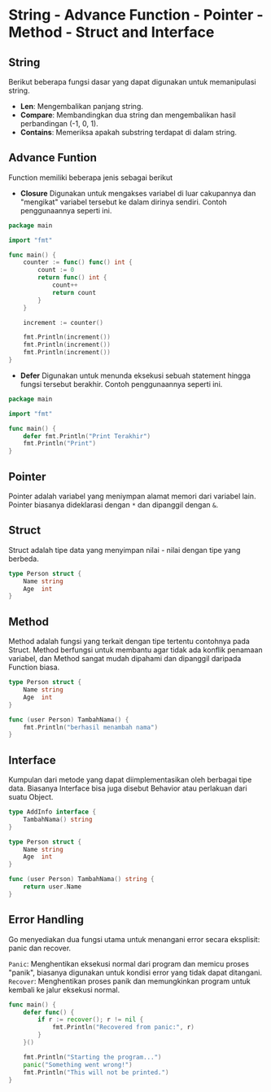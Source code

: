 # String - Advance Function - Pointer - Method - Struct and Interface

## String
Berikut beberapa fungsi dasar yang dapat digunakan untuk memanipulasi string.

- **Len**: Mengembalikan panjang string.
- **Compare**: Membandingkan dua string dan mengembalikan hasil perbandingan (-1, 0, 1).
- **Contains**: Memeriksa apakah substring terdapat di dalam string.

## Advance Funtion

Function memiliki beberapa jenis sebagai berikut

- **Closure**
Digunakan untuk mengakses variabel di luar cakupannya dan "mengikat" variabel tersebut ke dalam dirinya sendiri. Contoh penggunaannya seperti ini.
```go
package main

import "fmt"

func main() {
    counter := func() func() int {
        count := 0
        return func() int {
            count++
            return count
        }
    }

    increment := counter()

    fmt.Println(increment())
    fmt.Println(increment()) 
    fmt.Println(increment()) 
}

```
- **Defer**
Digunakan untuk menunda eksekusi sebuah statement hingga fungsi tersebut berakhir. Contoh penggunaannya seperti ini.
```go
package main

import "fmt"

func main() {
    defer fmt.Println("Print Terakhir")
    fmt.Println("Print")
}
```

## Pointer
Pointer adalah variabel yang meniympan alamat memori dari variabel lain. Pointer biasanya dideklarasi dengan `*` dan dipanggil dengan `&`.

## Struct
Struct adalah tipe data yang menyimpan nilai - nilai dengan tipe yang berbeda. 
``` go
type Person struct {
    Name string
    Age  int
}
``` 
## Method
Method adalah fungsi yang terkait dengan tipe tertentu contohnya pada Struct. Method berfungsi untuk membantu agar tidak ada konflik penamaan variabel, dan Method sangat mudah dipahami dan dipanggil daripada Function biasa.
```go
type Person struct {
    Name string
    Age  int
}

func (user Person) TambahNama() {
    fmt.Println("berhasil menambah nama")
}
```

## Interface
Kumpulan dari metode yang dapat diimplementasikan oleh berbagai tipe data. Biasanya Interface bisa juga disebut Behavior atau perlakuan dari suatu Object.
```go
type AddInfo interface {
    TambahNama() string
}

type Person struct {
    Name string
    Age  int
}

func (user Person) TambahNama() string {
    return user.Name
}
```

## Error Handling
Go menyediakan dua fungsi utama untuk menangani error secara eksplisit: panic dan recover.

`Panic`: Menghentikan eksekusi normal dari program dan memicu proses "panik", biasanya digunakan untuk kondisi error yang tidak dapat ditangani.
`Recover`: Menghentikan proses panik dan memungkinkan program untuk kembali ke jalur eksekusi normal.
```go
func main() {
    defer func() {
        if r := recover(); r != nil {
            fmt.Println("Recovered from panic:", r)
        }
    }()

    fmt.Println("Starting the program...")
    panic("Something went wrong!")
    fmt.Println("This will not be printed.")
}
```